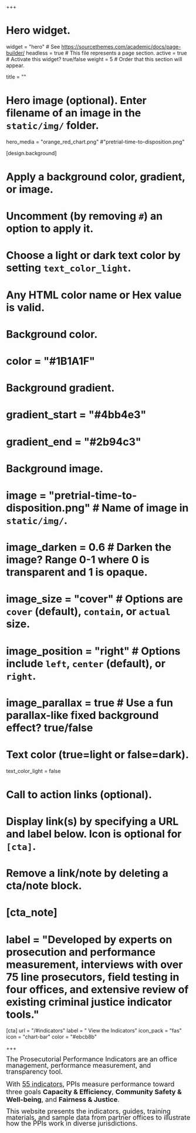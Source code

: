 +++
# Hero widget.
widget = "hero"  # See https://sourcethemes.com/academic/docs/page-builder/
headless = true  # This file represents a page section.
active = true  # Activate this widget? true/false
weight = 5  # Order that this section will appear.

title = ""

# Hero image (optional). Enter filename of an image in the `static/img/` folder.
hero_media = "orange_red_chart.png" #"pretrial-time-to-disposition.png"

[design.background]
  # Apply a background color, gradient, or image.
  #   Uncomment (by removing `#`) an option to apply it.
  #   Choose a light or dark text color by setting `text_color_light`.
  #   Any HTML color name or Hex value is valid.

  # Background color.
  # color = "#1B1A1F"
  
  # Background gradient.
  # gradient_start = "#4bb4e3"
  # gradient_end = "#2b94c3"
  
  # Background image.
  # image = "pretrial-time-to-disposition.png"  # Name of image in `static/img/`.
  # image_darken = 0.6  # Darken the image? Range 0-1 where 0 is transparent and 1 is opaque.
  # image_size = "cover"  #  Options are `cover` (default), `contain`, or `actual` size.
  # image_position = "right"  # Options include `left`, `center` (default), or `right`.
  # image_parallax = true  # Use a fun parallax-like fixed background effect? true/false
  
  # Text color (true=light or false=dark).
  text_color_light = false

# Call to action links (optional).
#   Display link(s) by specifying a URL and label below. Icon is optional for `[cta]`.
#   Remove a link/note by deleting a cta/note block.
# [cta_note]
#  label = "Developed by experts on prosecution and performance measurement, interviews with over 75 line prosecutors, field testing in four offices, and extensive review of existing criminal justice indicator tools."

  [cta]
    url = "/#indicators"
    label = " View the Indicators"
    icon_pack = "fas"
    icon = "chart-bar"
    color = "#ebcb8b"



+++

<p style="line-height: 120%;"> <small style="FONT-SIZE:18px"> The Prosecutorial Performance Indicators are an office management, performance measurement, and transparency tool.</small>
 </p> 

<p><small style="FONT-SIZE:18px"> With <a href="https://drive.google.com/file/d/1MKJ0WH16jMlmyopPrFVOP6ef2Buz2iMd/view?usp=sharing"> 55 indicators,</a> PPIs measure performance toward three goals <b>Capacity & Efficiency</b>, <b>Community Safety & Well-being</b>, and <b>Fairness & Justice</b>.
 </small>

<p style="line-height: 120%;"> <small style="FONT-SIZE:18px">This website presents the indicators, guides, training materials, and sample data from partner offices to illustrate how the PPIs work in diverse jurisdictions.</small></p> 
